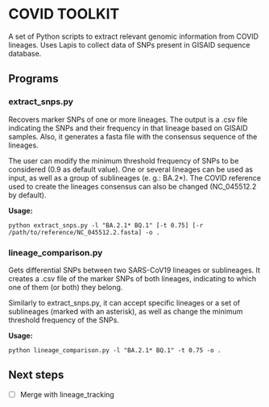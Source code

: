 # COVID TOOLKIT
A set of Python scripts to extract relevant genomic information from COVID lineages. Uses Lapis to collect data of SNPs present in GISAID sequence database.

## Programs
### extract_snps.py
Recovers marker SNPs of one or more lineages. The output is a .csv file indicating the SNPs and their frequency in that lineage based on GISAID samples. Also, it generates a fasta file with the consensus sequence of the lineages.

The user can modify the minimum threshold frequency of SNPs to be considered (0.9 as default value). One or several lineages can be used as input, as well as a group of sublineages (e. g.: BA.2*). The COVID reference used to create the lineages consensus can also be changed (NC_045512.2 by default).

**Usage:**

```python extract_snps.py -l "BA.2.1* BQ.1" [-t 0.75] [-r /path/to/reference/NC_045512.2.fasta] -o .```

### lineage_comparison.py
Gets differential SNPs between two SARS-CoV19 lineages or sublineages. It creates a .csv file of the marker SNPs of both lineages, indicating to which one of them (or both) they belong.

Similarly to extract_snps.py, it can accept specific lineages or a set of sublineages (marked with an asterisk), as well as change the minimum threshold frequency of the SNPs.

**Usage:**

```python lineage_comparison.py -l "BA.2.1* BQ.1" -t 0.75 -o .```

## Next steps
- [ ] Merge with lineage_tracking
 
